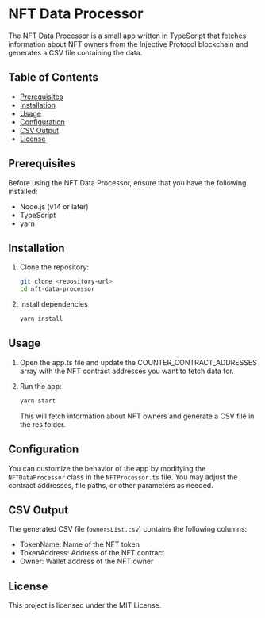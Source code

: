 # NFT Data Processor

The NFT Data Processor is a small app written in TypeScript that fetches information about NFT owners from the Injective Protocol blockchain and generates a CSV file containing the data.

## Table of Contents

- [Prerequisites](#prerequisites)
- [Installation](#installation)
- [Usage](#usage)
- [Configuration](#configuration)
- [CSV Output](#csv-output)
- [License](#license)

## Prerequisites

Before using the NFT Data Processor, ensure that you have the following installed:

- Node.js (v14 or later)
- TypeScript
- yarn

## Installation

1. Clone the repository:

   ```bash
   git clone <repository-url>
   cd nft-data-processor
   ```

2. Install dependencies

   ```bash
   yarn install
   ```

## Usage

1. Open the app.ts file and update the COUNTER_CONTRACT_ADDRESSES array with the NFT contract addresses you want to fetch data for.

2. Run the app:

   ```bash
   yarn start
   ```

   This will fetch information about NFT owners and generate a CSV file in the res folder.

## Configuration

You can customize the behavior of the app by modifying the `NFTDataProcessor` class in the `NFTProcessor.ts` file. You may adjust the contract addresses, file paths, or other parameters as needed.

## CSV Output

The generated CSV file (`ownersList.csv`) contains the following columns:

- TokenName: Name of the NFT token
- TokenAddress: Address of the NFT contract
- Owner: Wallet address of the NFT owner

## License

This project is licensed under the MIT License.
